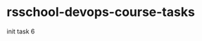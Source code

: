 # rsschool-devops-course-tasks

<!-- - Follow the instructions to install [AWS CLI 2](https://docs.aws.amazon.com/cli/latest/userguide/getting-started-install.html).
- Follow the instructions to install [Terraform 1.6+](https://developer.hashicorp.com/terraform/install?product_intent=terraform).
- Install make (here example for Ubuntu):

```
sudo apt update
sudo apt install make
```

- Create key-pair in your AWS console
- Create and fill in the `.env` file. Use `.env.example` as an example.
- in root directory run commands:

```
make init-core
make apply-core
make init
make apply
```

- After all jobs you can connect via ssh to the bastion-host (you can watch ip address from output):

```
ssh -i <path-to-created-key.pem> ec2-user@<bastion_public_ip>
```

- run command on bastion:

```
export KUBECONFIG=~/.kube/config && kubectl get nodes
```

- After that, you can destroy everything.

```
make destroy
make destroy-core
``` -->

<!-- - install docker
```
sudo apt update
sudo apt install -y docker.io
sudo systemctl enable --now docker
sudo usermod -aG docker $USER
newgrp docker
```

- install kubectl
```
curl -LO "https://dl.k8s.io/release/$(curl -L -s https://dl.k8s.io/release/stable.txt)/bin/linux/amd64/kubectl"
sudo install -o root -g root -m 0755 kubectl /usr/local/bin/kubectl
kubectl version --client
```
- install minikube
```
curl -LO https://storage.googleapis.com/minikube/releases/latest/minikube-linux-amd64
sudo install minikube-linux-amd64 /usr/local/bin/minikube
minikube version
```
- install helm
```
curl https://raw.githubusercontent.com/helm/helm/main/scripts/get-helm-3 | bash
helm version
```

- run deploy by script or do it manually (see next step)
```
bash deploy/setup.sh
```

- run minikube
```
minikube start --driver=docker
```

- connect docker to minikube
```
eval $(minikube docker-env)
```

- build image (in minikube enviroment)
```
docker build -t flask-app .
```

- install chart (from root)

```
helm install flask-app ./deploy/helm/ --wait
```

- host and check it in browser (use link from output)
```
minikube service flask-app
```

- after all you can uninstall it
```
helm uninstall flask-app
minikube stop --all
minikube delete --all
``` -->


init task 6

